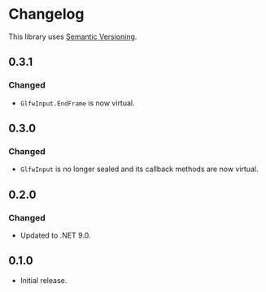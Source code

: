 ﻿# Changelog

This library uses [Semantic Versioning](https://semver.org/spec/v2.0.0.html).

## 0.3.1

### Changed

- `GlfwInput.EndFrame` is now virtual.

## 0.3.0

### Changed

- `GlfwInput` is no longer sealed and its callback methods are now virtual.

## 0.2.0

### Changed

- Updated to .NET 9.0.

## 0.1.0

- Initial release.
